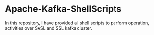 # Apache-Kafka-ShellScripts
In this repository, I have provided all shell scripts to perform operation, activities over SASL and SSL kafka cluster. 
